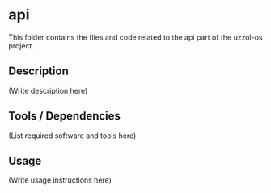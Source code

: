# api

This folder contains the files and code related to the api part of the uzzol-os project.

## Description
(Write description here)

## Tools / Dependencies
(List required software and tools here)

## Usage
(Write usage instructions here)

